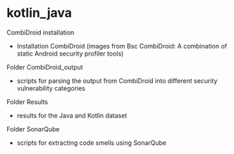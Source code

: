 # kotlin_java
CombiDroid installation<br />
- Installation CombiDroid (images from Bsc CombiDroid: A combination of static Android security profiler tools)

Folder CombiDroid_output<br />
- scripts for parsing the output from CombiDroid into different security vulnerability categories<br />

Folder Results<br />
- results for the Java and Kotlin dataset

Folder SonarQube<br />
- scripts for extracting code smells using SonarQube
